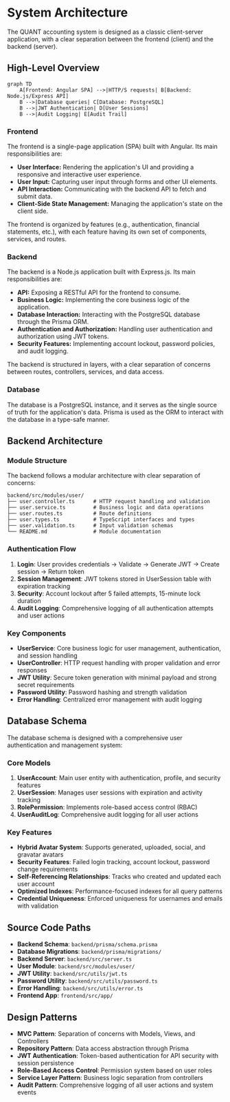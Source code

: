 # System Architecture

The QUANT accounting system is designed as a classic client-server application, with a clear separation between the frontend (client) and the backend (server).

## High-Level Overview

```mermaid
graph TD
    A[Frontend: Angular SPA] -->|HTTP/S requests| B[Backend: Node.js/Express API]
    B -->|Database queries| C[Database: PostgreSQL]
    B -->|JWT Authentication| D[User Sessions]
    B -->|Audit Logging| E[Audit Trail]
```

### Frontend

The frontend is a single-page application (SPA) built with Angular. Its main responsibilities are:

*   **User Interface:** Rendering the application's UI and providing a responsive and interactive user experience.
*   **User Input:** Capturing user input through forms and other UI elements.
*   **API Interaction:** Communicating with the backend API to fetch and submit data.
*   **Client-Side State Management:** Managing the application's state on the client side.

The frontend is organized by features (e.g., authentication, financial statements, etc.), with each feature having its own set of components, services, and routes.

### Backend

The backend is a Node.js application built with Express.js. Its main responsibilities are:

*   **API:** Exposing a RESTful API for the frontend to consume.
*   **Business Logic:** Implementing the core business logic of the application.
*   **Database Interaction:** Interacting with the PostgreSQL database through the Prisma ORM.
*   **Authentication and Authorization:** Handling user authentication and authorization using JWT tokens.
*   **Security Features:** Implementing account lockout, password policies, and audit logging.

The backend is structured in layers, with a clear separation of concerns between routes, controllers, services, and data access.

### Database

The database is a PostgreSQL instance, and it serves as the single source of truth for the application's data. Prisma is used as the ORM to interact with the database in a type-safe manner.

## Backend Architecture

### Module Structure

The backend follows a modular architecture with clear separation of concerns:

```
backend/src/modules/user/
├── user.controller.ts      # HTTP request handling and validation
├── user.service.ts         # Business logic and data operations
├── user.routes.ts          # Route definitions
├── user.types.ts           # TypeScript interfaces and types
├── user.validation.ts      # Input validation schemas
└── README.md               # Module documentation
```

### Authentication Flow

1. **Login**: User provides credentials → Validate → Generate JWT → Create session → Return token
2. **Session Management**: JWT tokens stored in UserSession table with expiration tracking
3. **Security**: Account lockout after 5 failed attempts, 15-minute lock duration
4. **Audit Logging**: Comprehensive logging of all authentication attempts and user actions

### Key Components

* **UserService**: Core business logic for user management, authentication, and session handling
* **UserController**: HTTP request handling with proper validation and error responses
* **JWT Utility**: Secure token generation with minimal payload and strong secret requirements
* **Password Utility**: Password hashing and strength validation
* **Error Handling**: Centralized error management with audit logging

## Database Schema

The database schema is designed with a comprehensive user authentication and management system:

### Core Models

1. **UserAccount**: Main user entity with authentication, profile, and security features
2. **UserSession**: Manages user sessions with expiration and activity tracking
3. **RolePermission**: Implements role-based access control (RBAC)
4. **UserAuditLog**: Comprehensive audit logging for all user actions

### Key Features

*   **Hybrid Avatar System**: Supports generated, uploaded, social, and gravatar avatars
*   **Security Features**: Failed login tracking, account lockout, password change requirements
*   **Self-Referencing Relationships**: Tracks who created and updated each user account
*   **Optimized Indexes**: Performance-focused indexes for all query patterns
*   **Credential Uniqueness**: Enforced uniqueness for usernames and emails with validation

## Source Code Paths

*   **Backend Schema**: `backend/prisma/schema.prisma`
*   **Database Migrations**: `backend/prisma/migrations/`
*   **Backend Server**: `backend/src/server.ts`
*   **User Module**: `backend/src/modules/user/`
*   **JWT Utility**: `backend/src/utils/jwt.ts`
*   **Password Utility**: `backend/src/utils/password.ts`
*   **Error Handling**: `backend/src/utils/error.ts`
*   **Frontend App**: `frontend/src/app/`

## Design Patterns

*   **MVC Pattern**: Separation of concerns with Models, Views, and Controllers
*   **Repository Pattern**: Data access abstraction through Prisma
*   **JWT Authentication**: Token-based authentication for API security with session persistence
*   **Role-Based Access Control**: Permission system based on user roles
*   **Service Layer Pattern**: Business logic separation from controllers
*   **Audit Pattern**: Comprehensive logging of all user actions and system events